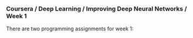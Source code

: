 ### Coursera / Deep Learning / Improving Deep Neural Networks / Week 1
There are two programming assignments for week 1: